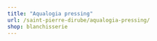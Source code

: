 ```yaml
---
title: "Aqualogia pressing"
url: /saint-pierre-dirube/aqualogia-pressing/
shop: blanchisserie
---
```

